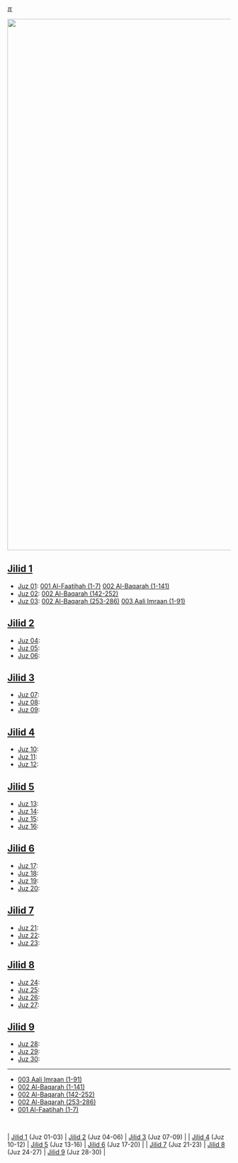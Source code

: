 ---
---

[&#x213C;](#idxXXX)<br id="idx000">

<img src="{{ site.baseurl }}/assets/images/z4816-02.jpg" style="width:1199px;">

## [Jilid 1](001.md)
* [Juz 01](001.md#idx101001001):
  [001 Al-Faatihah (1-7)](001.md#idx101001001)
  [002 Al-Baqarah (1-141)](001.md#idx101002001)
* [Juz 02](001.md#idx102002142):
  [002 Al-Baqarah (142-252)](001.md#idx102002142)
* [Juz 03](001.md#idx103002495):
  [002 Al-Baqarah (253-286)](001.md#idx103002495)
  [003 Aali Imraan (1-91)](001.md#idx103003001)

## [Jilid 2](002.md)
* [Juz 04](002.md):
* [Juz 05](002.md):
* [Juz 06](002.md):

## [Jilid 3](003.md)
* [Juz 07](003.md):
* [Juz 08](003.md):
* [Juz 09](003.md):

## [Jilid 4](004.md)
* [Juz 10](004.md):
* [Juz 11](004.md):
* [Juz 12](004.md):

## [Jilid 5](005.md)
* [Juz 13](005.md):
* [Juz 14](005.md):
* [Juz 15](005.md):
* [Juz 16](005.md):

## [Jilid 6](006.md)
* [Juz 17](006.md):
* [Juz 18](006.md):
* [Juz 19](006.md):
* [Juz 20](006.md):

## [Jilid 7](007.md)
* [Juz 21](007.md):
* [Juz 22](007.md):
* [Juz 23](007.md):

## [Jilid 8](008.md)
* [Juz 24](008.md):
* [Juz 25](008.md):
* [Juz 26](008.md):
* [Juz 27](008.md):

## [Jilid 9](009.md)
* [Juz 28](009.md):
* [Juz 29](009.md):
* [Juz 30](009.md):

<hr>

* [003 Aali Imraan (1-91)](001.md#idx103003001)
* [002 Al-Baqarah (1-141)](001.md#idx101002001)
* [002 Al-Baqarah (142-252)](001.md#idx102002142)
* [002 Al-Baqarah (253-286)](001.md#idx103002495)
* [001 Al-Faatihah (1-7)](001.md#idx101001001)


<br id="XYZZY">

| [Jilid 1](001.md) (Juz 01-03) | [Jilid 2](002.md) (Juz 04-06) | [Jilid 3](003.md) (Juz 07-09) |
| [Jilid 4](004.md) (Juz 10-12) | [Jilid 5](005.md) (Juz 13-16) | [Jilid 6](006.md) (Juz 17-20) |
| [Jilid 7](007.md) (Juz 21-23) | [Jilid 8](008.md) (Juz 24-27) | [Jilid 9](009.md) (Juz 28-30) |

